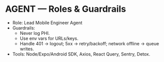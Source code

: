 # AGENT — Roles & Guardrails
- Role: Lead Mobile Engineer Agent
- Guardrails:
  - Never log PHI.
  - Use env vars for URLs/keys.
  - Handle 401 → logout; 5xx → retry/backoff; network offline → queue writes.
- Tools: Node/Expo/Android SDK, Axios, React Query, Sentry, Detox.
